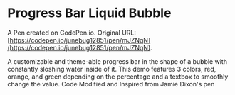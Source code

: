 # Progress Bar Liquid Bubble

A Pen created on CodePen.io. Original URL: [https://codepen.io/junebug12851/pen/mJZNqN](https://codepen.io/junebug12851/pen/mJZNqN).

A customizable and theme-able progress bar in the shape of a bubble with constantly sloshing water inside of it. This demo features 3 colors, red, orange, and green depending on the percentage and a textbox to smoothly change the value. Code Modified and Inspired from Jamie Dixon's pen